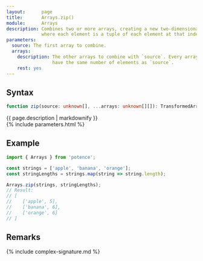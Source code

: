 ```yaml
---
layout:      page
title:       Arrays.zip()
module:      Arrays
description: Combines two or more arrays, creating a new two-dimensional array
             where each element is a tuple of each element at that index.
parameters:
  source: The first array to combine.
  arrays:
    description: The other arrays to combine with `source`. Every array must
                 have the same number of elements as `source`.
    rest: yes
---
```

## Syntax

```ts
function zip(source: unknown[], ...arrays: unknown[][]): TransformedArrays
```

<div class="description">{{ page.description | markdownify }}</div>
{% include parameters.html %}

## Example

```ts
import { Arrays } from 'potence';

const strings = ['apple', 'banana', 'orange'];
const stringLengths = strings.map(string => string.length);

Arrays.zip(strings, stringLengths);
// Result:
// [
//    ['apple', 5],
//    ['banana', 6],
//    ['orange', 6]
// ]
```

## Remarks

{% include complex-signature.md %}
